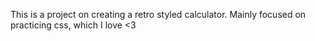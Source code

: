 This is a project on creating a retro styled calculator. Mainly focused on practicing css, which I love <3
